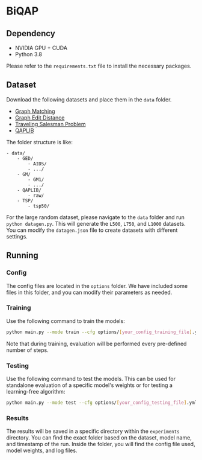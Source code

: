 # BiQAP

## Dependency

- NVIDIA GPU + CUDA
- Python 3.8

Please refer to the `requirements.txt` file to install the necessary packages.

## Dataset

Download the following datasets and place them in the `data` folder.
- [Graph Matching](https://drive.google.com/file/d/1N7INEIOEzBl0SH-_Vs3LPNjdAicSuC6o/view?usp=sharing)
- [Graph Edit Distance](https://drive.google.com/file/d/1Pdx3XFmD24337CUa8fb1j3ETzh_Mh1Xu/view?usp=sharing)
- [Traveling Salesman Problem](https://drive.google.com/file/d/1ALsbZDI0eITV1coxXrlN1n8xAwcktEAH/view?usp=sharing)
- [QAPLIB](https://drive.google.com/file/d/1v5p2PlySSJj20ihfYKVuVOEuQOLnQz5U/view?usp=sharing)

The folder structure is like:
```
- data/
    - GED/
        - AIDS/
        - .../
    - GM/
        - GM1/
        - .../
    - QAPLIB/
        - raw/
    - TSP/
        - tsp50/
```

For the large random dataset, please navigate to the `data` folder and run `python datagen.py`. This will generate the `L500`, `L750`, and `L1000` datasets. You can modify the `datagen.json` file to create datasets with different settings.

## Running

### Config

The config files are located in the `options` folder. We have included some files in this folder, and you can modify their parameters as needed.

### Training

Use the following command to train the models:

```bash
python main.py --mode train --cfg options/[your_config_training_file].yml
```

Note that during training, evaluation will be performed every pre-defined number of steps.

### Testing

Use the following command to test the models. This can be used for standalone evaluation of a specific model's weights or for testing a learning-free algorithm:

```bash
python main.py --mode test --cfg options/[your_config_testing_file].yml
```

### Results
The results will be saved in a specific directory within the `experiments` directory. You can find the exact folder based on the dataset, model name, and timestamp of the run. Inside the folder, you will find the config file used, model weights, and log files.